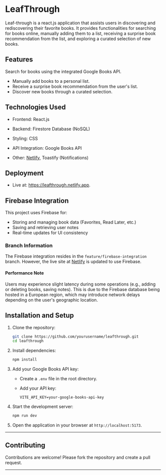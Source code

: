 # LeafThrough

Leaf-through is a react.js application that assists users in discovering and rediscovering their favorite books. It provides functionalities for searching for books online, manually adding them to a list, receiving a surprise book recommendation from the list, and exploring a curated selection of new books.

## Features

Search for books using the integrated Google Books API. 
* Manually add books to a personal list. 
* Receive a surprise book recommendation from the user's list. 
* Discover new books through a curated selection.

## Technologies Used

- Frontend: React.js 

- Backend: Firestore Database (NoSQL)
    
- Styling: CSS 
    
- API Integration: Google Books API
    
- Other: [Netlify](https://www.netlify.com/), Toastify (Notifications)

## Deployment

- Live at: https://leafthrough.netlify.app.

## Firebase Integration
This project uses Firebase for:
- Storing and managing book data (Favorites, Read Later, etc.)
- Saving and retrieving user notes
- Real-time updates for UI consistency

### Branch Information
The Firebase integration resides in the `feature/firebase-integration` branch. However, the live site at [Netlify](https://leafthrough.netlify.app) is updated to use Firebase.

#### Performance Note
Users may experience slight latency during some operations (e.g., adding or deleting books, saving notes). This is due to the Firebase database being hosted in a European region, which may introduce network delays depending on the user's geographic location.

## Installation and Setup

1. Clone the repository:
    
    ```bash
    git clone https://github.com/yourusername/leafthrough.git
    cd leafthrough
    ```
    
2. Install dependencies:
    
    ```bash
    npm install
    ```
    
3. Add your Google Books API key:
    
    - Create a `.env` file in the root directory.
    - Add your API key:
        
        ```
        VITE_API_KEY=your-google-books-api-key
        ```
        
4. Start the development server:
    
    ```bash
    npm run dev
    ```
    
5. Open the application in your browser at `http://localhost:5173`.
    
---

## Contributing

Contributions are welcome! Please fork the repository and create a pull request.

---

